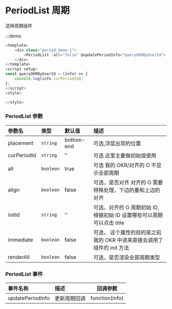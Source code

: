 # PeriodList 周期

选择周期组件

:::demo

```js
<template>
	<div class="period-demo-1">
		<PeriodList :all="false" @updatePeriodInfo="queryOKRByUserId"> </PeriodList>
	</div>
</template>
<script setup>
const queryOKRByUserId = (info) => {
	console.log(info.curPeriodId);
};
</script>
<style>

</style>
```

### PeriodList 参数

| 参数名      | 类型      | 默认值     | 描述                                                                   |
| :---------- | :-------- | :--------- | :--------------------------------------------------------------------- |
| placement   | `string`  | bottom-end | 可选,浮层出现的位置                                                    |
| curPeriodId | `string`  | ''         | 可选 这里主要做初始值使用                                              |
| all         | `boolean` | true       | 可选 我的 OKR/对齐的 O 不显示全部周期                                  |
| align       | `boolean` | false      | 可选，是否对齐 对齐的 O 需要特殊处理，下边的要和上边的对齐             |
| initId      | `string`  | ''         | 可选，对齐的 O 周期初始 ID, 根据初始 ID 设置哪些可以周期可以点击 title |
| immediate   | `boolean` | false      | 可选， 这个属性的目的是之前我的 OKR 中进来直接去调用了组件的 init 方法 |
| renderAll   | `boolean` | false      | 可选，是否渲染全部周期类型                                             |

### PeriodList 事件

| 事件名称         | 描述         | 回调参数       |
| :--------------- | :----------- | -------------- |
| updatePeriodInfo | 更新周期回调 | function(info) |
